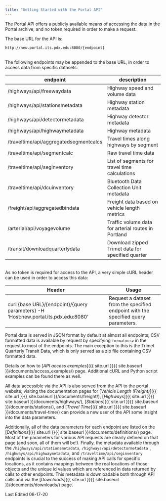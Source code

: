 ```yaml
---
title: "Getting Started with the Portal API"
---
```


The Portal API offers a publicly available means of accessing the data in the Portal archive;
and no token required in order to make a request.

The base URL for the API is:
<br />

`http://new.portal.its.pdx.edu:8080/{endpoint}`
<br /><br />

The following endpoints may be appended to the base URL, in order to access data from specific datasets:
<br />

| endpoint                               | description                                         |
|--------------------------------------- | --------------------------------------------------- |
| /highways/api/freewaydata              | Highway speed and volume data                       |
| /highways/api/stationsmetadata         | Highway station metadata                            |
| /highways/api/detectormetadata         | Highway detector metadata                           |
| /highways/api/highwaymetadata          | Highway metadata                                    |
| /traveltime/api/aggregatedsegmentcalcs | Travel times along highways by segment              |
| /traveltime/api/segmentcalc            | Raw travel time data                                |
| /traveltime/api/seginventory           | List of segments for travel time calculations       | 
| /traveltime/api/dcuinventory           | Bluetooth Data Collection Unit metadata             |
| /freight/api/aggregatedbindata         | Freight data based on vehicle length metrics        |
| /arterial/api/voyagevolume             | Traffic volume data for arterial routes in Portland |
| /transit/downloadquarterlydata         | Download zipped Trimet data for specified quarter   |\

\
 As no token is required for access to the API, a very simple cURL header can be used in order to access this data:

| Header |  Usage  |
| ------ | ------- |
| curl {base URL}/{endpoint}/{query parameters} -H 'Host:new.portal.its.pdx.edu:8080' | Request a dataset from the specified endpoint with the specified query parameters. |

Portal data is served in JSON format by default at almost all endpoints; CSV formatted data is available by request by specifying ```format=csv``` in the request to most of the endpoints. The main exception to this is the Trimet Quarterly Transit Data, which is only served as a zip file containing CSV formatted data.

Details on how to [_API access examples_]({{ site.url }}{{ site.baseurl }}/documents/access_examples/) page. Additional cURL and Python script examples can be found there as well.

All data accessible via the API is also served from the API to the portal website; visiting the documentation pages for [_Vehicle Length (Freight)_]({{ site.url }}{{ site.baseurl }}/documents/freight/), [_Highways_]({{ site.url }}{{ site.baseurl }}/documents/highways/), [_Stations_]({{ site.url }}{{ site.baseurl }}/documents/stations/), and [_Travel Time_]({{ site.url }}{{ site.baseurl }}/documents/travel-time/) can provide a new user of the API some insight into the data parameters.

Additionally, all of the data parameters for each endpoint are listed on the [_Definitions_]({{ site.url }}{{ site.baseurl }}/documents/definitions/) page. Most of the parameters for various API requests are clearly defined on that page (and soon, all of them will be!).  Finally, the metadata available through the ```/highways/api/stationsmetadata```, ```/highways/api/detectormetadata ```, ```/highways/api/highwaymetadata```, and ```/traveltime/api/seginventory``` endpoints is crucial to the success of making API calls for specific locations, as it contains mappings between the real locations of those objects and the unique id values which are referenced in data returned by calls to other endpoints.  This metadata is downloadable both through API calls and via the [_Downloads_]({{ site.url }}{{ site.baseurl }}/documents/downloads/) page.

Last Edited 08-17-20
